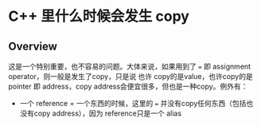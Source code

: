 # C++ 里什么时候会发生 copy

## Overview
这是一个特别重要，也不容易的问题。大体来说，如果用到了 `=` 即 assignment operator，则一般是发生了copy，只是说 也许 copy的是value，也许copy的是 pointer 即 address，copy address会便宜很多，但也是一种copy。例外有：
* 一个 reference = 一个东西的时候，这里的 `=` 并没有copy任何东西（包括也没有copy address），因为 reference只是一个 alias

